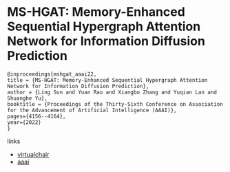 # MS-HGAT: Memory-Enhanced Sequential Hypergraph Attention Network for Information Diffusion Prediction

```
@inproceedings{mshgat_aaai22,
title = {MS-HGAT: Memory-Enhanced Sequential Hypergraph Attention Network for Information Diffusion Prediction},
author = {Ling Sun and Yuan Rao and Xiangbo Zhang and Yuqian Lan and Shuanghe Yu},
booktitle = {Proceedings of the Thirty-Sixth Conference on Association for the Advancement of Artificial Intelligence (AAAI)},
pages={4156--4164},
year={2022}
}
```

links
- [virtualchair](https://aaai-2022.virtualchair.net/poster_aaai4362)
- [aaai](https://ojs.aaai.org/index.php/AAAI/article/view/20334)
